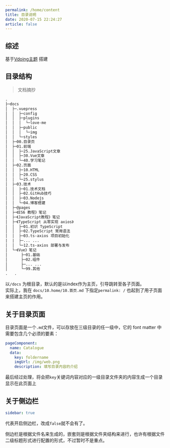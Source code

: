 ```yaml
---
permalink: /home/content
title: 目录说明
date: 2020-07-15 22:24:27
article: false
---
```

## 综述
  基于[Vdoing主题](https://xugaoyi.github.io/vuepress-theme-vdoing-doc/) 搭建

## 目录结构

>  文档摘抄

```html
.
├─docs
│  ├─.vuepress
│  │  ├─config
│  │  ├─plugins
│  │  │  └─love-me
│  │  ├─public
│  │  │  └─img
│  │  └─styles
│  ├─00.目录页
│  ├─01.前端
│  │  ├─25.JavaScript文章
│  │  ├─30.Vue文章
│  │  └─40.学习笔记
│  ├─02.页面
│  │  ├─10.HTML
│  │  ├─20.CSS
│  │  └─25.stylus
│  ├─03.技术
│  │  ├─01.技术文档
│  │  ├─02.GitHub技巧
│  │  ├─03.Nodejs
│  │  └─04.博客搭建
│  ├─@pages
│  ├─《ES6 教程》笔记
│  ├─《JavaScript教程》笔记
│  ├─《TypeScript 从零实现 axios》
│  │  ├─01.初识 TypeScript
│  │  ├─02.TypeScript 常用语法
│  │  ├─03.ts-axios 项目初始化
|  |  ├─... ...
│  │  └─12.ts-axios 部署与发布
│  └─《Vue》笔记
│      ├─01.基础
│      ├─02.组件
│      ├─... ...
│      └─99.其他
.   .   
```

以`/docs` 为根目录，默认的是以index作为主页，引导跳转至各子页面。  
实际上，我在 `docs/10.home/10.首页.md` 下指定`permalink: /` 也起到了用子页面来搭建主页的作用。

## 关于目录页面

目录页面是一个`.md`文件，可以存放在三级目录的任一级中，它的 font matter 中需要包含几个必须的要素：

```yaml
pageComponent: 
  name: Catalogue
  data: 
    key: foldername
    imgUrl: /img/web.png
    description: 填写目录内容的介绍
```

最后经过处理，将会把`key`关键词内容对应的一级目录文件夹的内容生成一个目录显示在此页面上


## 关于侧边栏
```yaml
sidebar: true
```
代表开启侧边栏，改成`false`就不会有了。

侧边栏是根据文件名来生成的，嵌套则是根据文件夹结构来进行，也许有根据文件二级标题形式进行配置的形式，不过暂时不是重点。

